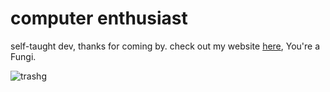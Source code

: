 # computer enthusiast

self-taught dev, thanks for coming by. check out my website [here](https://youkwhd.github.io), You're a Fungi.

![trashg](https://media3.giphy.com/media/eIfr9oo1UIdvIiARDL/giphy.gif?cid=ecf05e47mpuebjryri185c1s38u9updm9zm3bj3tj7nyuux0&rid=giphy.gif&ct=g)
